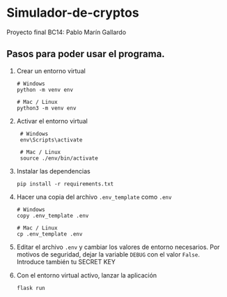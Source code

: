 # Simulador-de-cryptos
Proyecto final BC14: Pablo Marín Gallardo

## Pasos para poder usar el programa.

1. Crear un entorno virtual

   ```shell
   # Windows
   python -m venv env

   # Mac / Linux
   python3 -m venv env
   ```

2. Activar el entorno virtual

   ```shell
    # Windows
    env\Scripts\activate

    # Mac / Linux
    source ./env/bin/activate

3. Instalar las dependencias

   ```shell
   pip install -r requirements.txt
   ```

4. Hacer una copia del archivo `.env_template` como `.env`

   ```shell
   # Windows
   copy .env_template .env

   # Mac / Linux
   cp .env_template .env
   ```

5. Editar el archivo `.env` y cambiar los valores de
   entorno necesarios. Por motivos de seguridad, dejar
   la variable `DEBUG` con el valor `False`. Introduce
   también tu SECRET KEY

6. Con el entorno virtual activo, lanzar la aplicación

   ```shell
   flask run
   ```